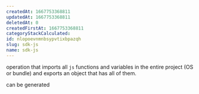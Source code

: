 ```yaml
---
createdAt: 1667753368811
updatedAt: 1667753368811
deletedAt: 0
createdFirstAt: 1667753368811
categoryStackCalculated: 
id: nlopoevnmnbsypvtixbpazqh
slug: sdk-js
name: sdk-js
---
```


operation that imports all `js` functions and variables in the entire project (OS or bundle) and exports an object that has all of them.

can be generated
